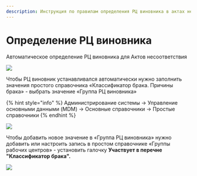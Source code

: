 ```yaml
---
description: Инструкция по правилам определения РЦ виновника в актах несоответствия
---
```


# Определение РЦ виновника

Автоматическое определение РЦ виновника для Актов несоответствия

![](<../../../../.gitbook/assets/0 (74)>)

Чтобы РЦ виновник устанавливался автоматически нужно заполнить значения простого справочника «Классификатор брака. Причины брака» - выбрать значение «Группа РЦ виновника»

{% hint style="info" %}
Администрирование системы → Управление основными данными (MDM) → Основные справочники → Простые справочники
{% endhint %}

![](<../../../../.gitbook/assets/1 (26)>)

Чтобы добавить новое значение в «Группа РЦ виновника» нужно добавить или настроить запись в простом справочнике «Группы рабочих центров» - установить галочку **Участвует в перечне "Классификатор брака".**

![](<../../../../.gitbook/assets/2 (24)>)
